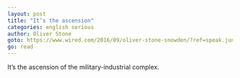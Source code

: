 ```yaml
---
layout: post
title: "It’s the ascension"
categories: english serious
author: Oliver Stone
goto: https://www.wired.com/2016/09/oliver-stone-snowden/?ref=speak.junglestar.org
go: read
---
```

It’s the ascension of the military-industrial complex.
